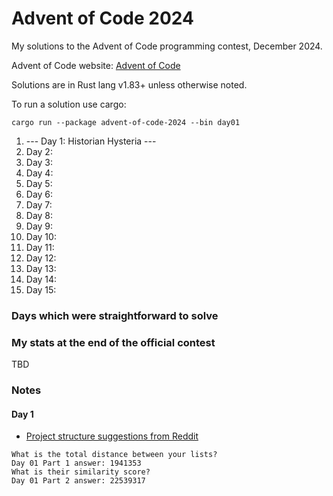 # Advent of Code 2024
My solutions to the Advent of Code programming contest, December 2024.

Advent of Code website:  [Advent of Code](https://adventofcode.com)

Solutions are in Rust lang v1.83+ unless otherwise noted.

To run a solution use cargo:
```shell
cargo run --package advent-of-code-2024 --bin day01
```

1. --- Day 1: Historian Hysteria ---
2. Day  2:  
3. Day  3:  
4. Day  4:  
5. Day  5:  
6. Day  6:  
7. Day  7:  
8. Day  8:  
9. Day  9:  
10. Day 10: 
11. Day 11: 
12. Day 12: 
13. Day 13: 
14. Day 14: 
15. Day 15: 

### Days which were straightforward to solve

### My stats at the end of the official contest
TBD

### Notes

#### Day 1
- [Project structure suggestions from Reddit](https://www.reddit.com/r/adventofcode/comments/zikosa/how_to_organize_rust_code_for_advent_of_code/)

```text
What is the total distance between your lists?
Day 01 Part 1 answer: 1941353
What is their similarity score?
Day 01 Part 2 answer: 22539317
```

